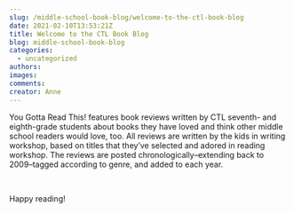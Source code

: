 ```yaml
---
slug: /middle-school-book-blog/welcome-to-the-ctl-book-blog
date: 2021-02-10T13:53:21Z
title: Welcome to the CTL Book Blog
blog: middle-school-book-blog
categories:
  - uncategorized
authors:
images:
comments:
creator: Anne
---
```


<p>You Gotta Read This! features book reviews written by CTL seventh- and eighth-grade students about books they have loved and think other middle school readers would love, too. All reviews are written by the kids in writing workshop, based on titles that they’ve selected and adored in reading workshop. The reviews are posted chronologically–extending back to 2009–tagged according to genre, and added to each year.</p>
<!-- /wp:paragraph --><br /><!-- wp:paragraph -->
<p>Happy reading!</p>
<!-- /wp:paragraph -->
